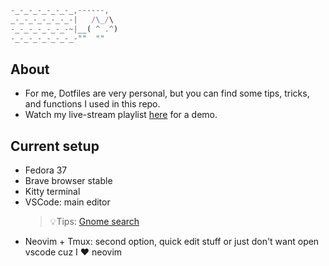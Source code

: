```js
-_-_-_-_-_-_-_,------,
_-_-_-_-_-_-_-|   /\_/\
-_-_-_-_-_-_-~|__( ^ .^)
-_-_-_-_-_-_-_-""  ""
```

## About

- For me, Dotfiles are very personal, but you can find some tips, tricks, and functions I used in this repo.
- Watch my live-stream playlist [here](https://www.youtube.com/playlist?list=PLcazFfFZIFPld0UvU7OxYl6ayyBJ6MvY7) for a demo.

## Current setup

- Fedora 37
- Brave browser stable
- Kitty terminal
- VSCode: main editor
  > 💡Tips: [Gnome search](https://github.com/lunaryorn/gnome-search-providers-vscode)
- Neovim + Tmux: second option, quick edit stuff or just don't want open vscode cuz I ❤️ neovim
